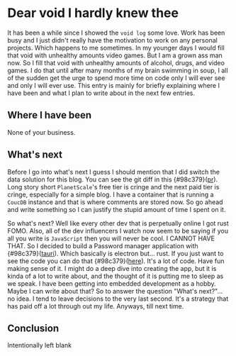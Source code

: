 # Dear void I hardly knew thee

It has been a while since I showed the `void log` some love.  Work has been busy and I just didn't really have the motivation to work on any personal projects.  Which happens to me sometimes.  In my younger days I would fill that void with unhealthy amounts video games.  But I am a grown ass man now.  So I fill that void with unhealthy amounts of alcohol, drugs, and video games.  I do that until after many months of my brain swimming in soup, I all of the sudden get the urge to spend more time on code only I will ever see and only I will ever use.  This entry is mainly for briefly explaining where I have been and what I plan to write about in the next few entries.  

## Where I have been

None of your business.  

## What's next

Before I go into what's next I guess I should mention that I did switch the data solution for this blog.  You can see the git diff in this {#98c379}([pr](https://github.com/gabrielgrover/improved-octo-spoon/pull/3/files)).  Long story short `PlanetScale`'s free tier is cringe and the next paid tier is cringe, especially for a simple blog.  I have a container that is running a `CoucDB` instance and that is where comments are stored now.  So go ahead and write something so I can justify the stupid amount of time I spent on it.  

So what's next?  Well like every other dev that is perpetually online I got rust FOMO.  Also, all of the dev influencers I watch now seem to be saying if you all you write is `JavaScript` then you will never be cool.  I CANNOT HAVE THAT.  So I decided to build a Password manager application with {#98c379}([tauri](https://tauri.app/)).  Which basically is electron but... rust.  If you just want to see the code you can do that {#98c379}([here](https://github.com/gabrielgrover/fizzgig)).  It's a lot of code.  Have fun making sense of it.  I might do a deep dive into creating the app, but it is kinda of a lot to write about, and the thought of it is putting me to sleep as we speak.  I have been getting into embedded development as a hobby.  Maybe I can write about that?  So to answer the question "What's next?"... no idea.  I tend to leave decisions to the very last second.  It's a strategy that has paid off a lot through out my life.  Anyways, till next time.

## Conclusion

Intentionally left blank
